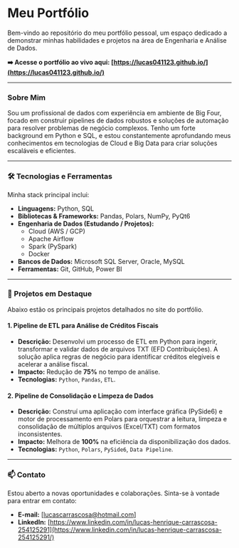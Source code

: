 # Meu Portfólio

Bem-vindo ao repositório do meu portfólio pessoal, um espaço dedicado a demonstrar minhas habilidades e projetos na área de Engenharia e Análise de Dados.

**➡️ Acesse o portfólio ao vivo aqui: [https://lucas041123.github.io/](https://lucas041123.github.io/)**

---

### Sobre Mim

Sou um profissional de dados com experiência em ambiente de Big Four, focado em construir pipelines de dados robustos e soluções de automação para resolver problemas de negócio complexos. Tenho um forte background em Python e SQL, e estou constantemente aprofundando meus conhecimentos em tecnologias de Cloud e Big Data para criar soluções escaláveis e eficientes.

---

### 🛠️ Tecnologias e Ferramentas

Minha stack principal inclui:

* **Linguagens:** Python, SQL
* **Bibliotecas & Frameworks:** Pandas, Polars, NumPy, PyQt6
* **Engenharia de Dados (Estudando / Projetos):**
    * Cloud (AWS / GCP)
    * Apache Airflow
    * Spark (PySpark)
    * Docker
* **Bancos de Dados:** Microsoft SQL Server, Oracle, MySQL
* **Ferramentas:** Git, GitHub, Power BI

---

### 🚀 Projetos em Destaque

Abaixo estão os principais projetos detalhados no site do portfólio.

#### 1. Pipeline de ETL para Análise de Créditos Fiscais
* **Descrição:** Desenvolvi um processo de ETL em Python para ingerir, transformar e validar dados de arquivos TXT (EFD Contribuições). A solução aplica regras de negócio para identificar créditos elegíveis e acelerar a análise fiscal.
* **Impacto:** Redução de **75%** no tempo de análise.
* **Tecnologias:** `Python`, `Pandas`, `ETL`.

#### 2. Pipeline de Consolidação e Limpeza de Dados
* **Descrição:** Construí uma aplicação com interface gráfica (PySide6) e motor de processamento em Polars para orquestrar a leitura, limpeza e consolidação de múltiplos arquivos (Excel/TXT) com formatos inconsistentes.
* **Impacto:** Melhora de **100%** na eficiência da disponibilização dos dados.
* **Tecnologias:** `Python`, `Polars`, `PySide6`, `Data Pipeline`.

---

### 📫 Contato

Estou aberto a novas oportunidades e colaborações. Sinta-se à vontade para entrar em contato:

* **E-mail:** [lucascarrascosa@hotmail.com]
* **LinkedIn:** [https://www.linkedin.com/in/lucas-henrique-carrascosa-254125291](https://www.linkedin.com/in/lucas-henrique-carrascosa-254125291/)
